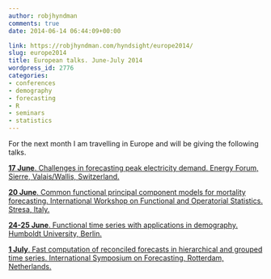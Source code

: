 ```yaml
---
author: robjhyndman
comments: true
date: 2014-06-14 06:44:09+00:00

link: https://robjhyndman.com/hyndsight/europe2014/
slug: europe2014
title: European talks. June-July 2014
wordpress_id: 2776
categories:
- conferences
- demography
- forecasting
- R
- seminars
- statistics
---
```


For the next month I am travelling in Europe and will be giving the following talks.

[**17 June**. Challenges in forecasting peak electricity demand. Energy Forum, Sierre, Valais/Wallis, Switzerland.](/seminars/swiss-energy-forum/)

[**20 June**. Common functional principal component models for mortality forecasting. International Workshop on Functional and Operatorial Statistics. Stresa, Italy.](/publications/cfpc-iwfos/)

[**24-25 June**. Functional time series with applications in demography. Humboldt University, Berlin.](/seminars/fts-berlin/)

[**1 July**. Fast computation of reconciled forecasts in hierarchical and grouped time series. International Symposium on Forecasting, Rotterdam, Netherlands.](/seminars/hgts-2/)
